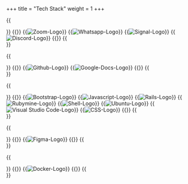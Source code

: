 +++
title = "Tech Stack"
weight = 1
+++

{{<section title="Communication">}}
{{<gallery>}}
{{<image src="zoom-logo.jpg" alt="Zoom-Logo" caption="Zoom">}}
{{<image src="whatsapp-logo.jpg" alt="Whatsapp-Logo" caption="Whatsapp">}}
{{<image src="signal-logo.png" alt="Signal-Logo" caption="Signal">}}
{{<image src="discord-logo.png" alt="Discord-Logo" caption="Discord">}}
{{</gallery>}}
{{</section>}}

{{<section title="Organization">}}
{{<gallery>}}
{{<image src="github-logo.png" alt="Github-Logo" caption="Github">}}
{{<image src="google-docs-logo.jpg" alt="Google-Docs-Logo" caption="Google-Docs">}}
{{</gallery>}}
{{</section>}}

{{<section title="Programming">}}
{{<gallery>}}
{{<image src="bootstrap-logo.png" alt="Bootstrap-Logo" caption="Bootstrap">}}
{{<image src="js-logo.png" alt="Javascript-Logo" caption="Javascript">}}
{{<image src="rails-logo.png" alt="Rails-Logo" caption="Ruby on Rails">}}
{{<image src="rubymine-logo.jpg" alt="Rubymine-Logo" caption="Rubymine">}}
{{<image src="shell-logo.png" alt="Shell-Logo" caption="Shell">}}
{{<image src="ubuntu-logo.jpg" alt="Ubuntu-Logo" caption="Ubuntu">}}
{{<image src="vsc-logo.jpg" alt="Visual Studio Code-Logo" caption="Visual Studio Code">}}
{{<image src="css-logo.png" alt="CSS-Logo" caption="CSS">}}
{{</gallery>}}
{{</section>}}

{{<section title="Design">}}
{{<gallery>}}
{{<image src="figma-logo.png" alt="Figma-Logo" caption="Figma">}}
{{</gallery>}}
{{</section>}}

{{<section title="Utility">}}
{{<gallery>}}
{{<image src="docker-logo.png" alt="Docker-Logo" caption="Docker">}}
{{</gallery>}}
{{</section>}}
